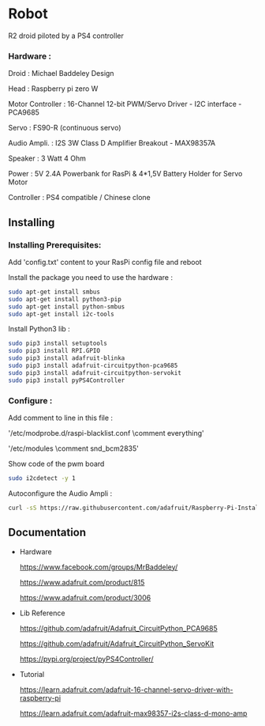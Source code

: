 # Robot
R2 droid piloted by a PS4 controller

### Hardware :
Droid : Michael Baddeley Design

Head : Raspberry pi zero W

Motor Controller : 16-Channel 12-bit PWM/Servo Driver - I2C interface - PCA9685 

Servo : FS90-R (continuous servo)

Audio Ampli. : I2S 3W Class D Amplifier Breakout - MAX98357A

Speaker : 3 Watt 4 Ohm

Power : 5V 2.4A Powerbank for RasPi & 4*1,5V Battery Holder for Servo Motor

Controller : PS4 compatible / Chinese clone


## Installing

### Installing Prerequisites:

Add 'config.txt' content to your RasPi config file and reboot

Install the package you need to use the hardware :

```bash
sudo apt-get install smbus
sudo apt-get install python3-pip
sudo apt-get install python-smbus
sudo apt-get install i2c-tools
```

Install Python3 lib :

```bash
sudo pip3 install setuptools
sudo pip3 install RPI.GPIO
sudo pip3 install adafruit-blinka
sudo pip3 install adafruit-circuitpython-pca9685
sudo pip3 install adafruit-circuitpython-servokit
sudo pip3 install pyPS4Controller
```

### Configure :

Add comment to line in this file :

'/etc/modprobe.d/raspi-blacklist.conf  \\comment everything'

'/etc/modules                          \\comment snd_bcm2835'

Show code of the pwm board
```bash
sudo i2cdetect -y 1
```

Autoconfigure the Audio Ampli :
```bash
curl -sS https://raw.githubusercontent.com/adafruit/Raspberry-Pi-Installer-Scripts/master/i2samp.sh | bash
```


## Documentation

* Hardware

  https://www.facebook.com/groups/MrBaddeley/

  https://www.adafruit.com/product/815
  
  https://www.adafruit.com/product/3006
 
* Lib Reference

  https://github.com/adafruit/Adafruit_CircuitPython_PCA9685
  
  https://github.com/adafruit/Adafruit_CircuitPython_ServoKit
  
  https://pypi.org/project/pyPS4Controller/

* Tutorial

  https://learn.adafruit.com/adafruit-16-channel-servo-driver-with-raspberry-pi
  
  https://learn.adafruit.com/adafruit-max98357-i2s-class-d-mono-amp
